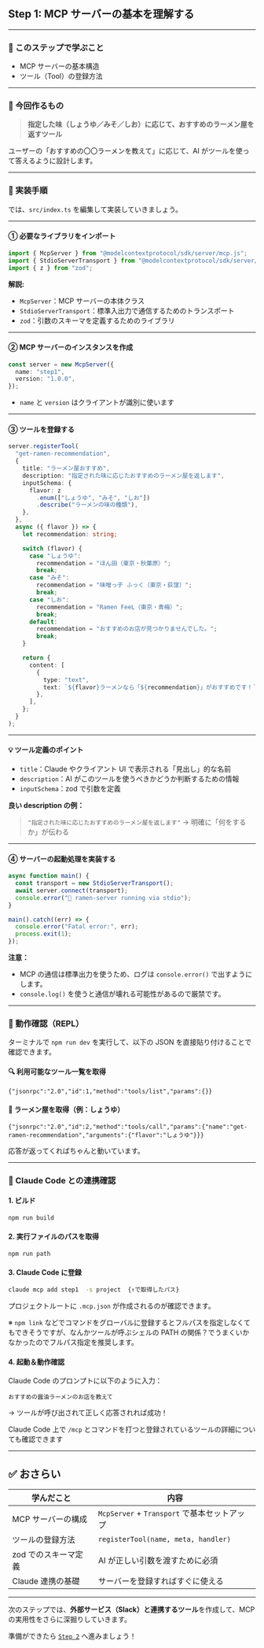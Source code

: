 ## Step 1: MCP サーバーの基本を理解する

---

### 🎯 このステップで学ぶこと

- MCP サーバーの基本構造
- ツール（Tool）の登録方法

---

### 📝 今回作るもの

> **指定した味（しょうゆ／みそ／しお）に応じて、おすすめのラーメン屋を返すツール**

ユーザーの「おすすめの〇〇ラーメンを教えて」に応じて、AI がツールを使って答えるように設計します。

---

### 🔧 実装手順

では、`src/index.ts` を編集して実装していきましょう。

---

#### ① 必要なライブラリをインポート

```ts
import { McpServer } from "@modelcontextprotocol/sdk/server/mcp.js";
import { StdioServerTransport } from "@modelcontextprotocol/sdk/server/stdio.js";
import { z } from "zod";
```

**解説:**

- `McpServer`：MCP サーバーの本体クラス
- `StdioServerTransport`：標準入出力で通信するためのトランスポート
- `zod`：引数のスキーマを定義するためのライブラリ

---

#### ② MCP サーバーのインスタンスを作成

```ts
const server = new McpServer({
  name: "step1",
  version: "1.0.0",
});
```

- `name` と `version` はクライアントが識別に使います

---

#### ③ ツールを登録する

```ts
server.registerTool(
  "get-ramen-recommendation",
  {
    title: "ラーメン屋おすすめ",
    description: "指定された味に応じたおすすめのラーメン屋を返します",
    inputSchema: {
      flavor: z
        .enum(["しょうゆ", "みそ", "しお"])
        .describe("ラーメンの味の種類"),
    },
  },
  async ({ flavor }) => {
    let recommendation: string;

    switch (flavor) {
      case "しょうゆ":
        recommendation = "ほん田（東京・秋葉原）";
        break;
      case "みそ":
        recommendation = "味噌っ子 ふっく（東京・荻窪）";
        break;
      case "しお":
        recommendation = "Ramen FeeL（東京・青梅）";
        break;
      default:
        recommendation = "おすすめのお店が見つかりませんでした。";
        break;
    }

    return {
      content: [
        {
          type: "text",
          text: `${flavor}ラーメンなら「${recommendation}」がおすすめです！`,
        },
      ],
    };
  }
);
```

---

#### 💡 ツール定義のポイント

- `title`：Claude やクライアント UI で表示される「見出し」的な名前
- `description`：AI がこのツールを使うべきかどうか判断するための情報
- `inputSchema`：zod で引数を定義

**良い description の例：**

> `"指定された味に応じたおすすめのラーメン屋を返します"`
> → 明確に「何をするか」が伝わる

---

#### ④ サーバーの起動処理を実装する

```ts
async function main() {
  const transport = new StdioServerTransport();
  await server.connect(transport);
  console.error("🍜 ramen-server running via stdio");
}

main().catch((err) => {
  console.error("Fatal error:", err);
  process.exit(1);
});
```

**注意：**

- MCP の通信は標準出力を使うため、ログは `console.error()` で出すようにします。
- `console.log()` を使うと通信が壊れる可能性があるので厳禁です。

---

### 🧪 動作確認（REPL）

ターミナルで `npm run dev` を実行して、以下の JSON を直接貼り付けることで確認できます。

#### 🔍 利用可能なツール一覧を取得

```
{"jsonrpc":"2.0","id":1,"method":"tools/list","params":{}}
```

#### 🍜 ラーメン屋を取得（例：しょうゆ）

```
{"jsonrpc":"2.0","id":2,"method":"tools/call","params":{"name":"get-ramen-recommendation","arguments":{"flavor":"しょうゆ"}}}
```

応答が返ってくればちゃんと動いています。

---

### 🤖 Claude Code との連携確認

#### 1. ビルド

```bash
npm run build
```

#### 2. 実行ファイルのパスを取得

```bash
npm run path
```

#### 3. Claude Code に登録

```bash
claude mcp add step1  -s project  {↑で取得したパス}
```

プロジェクトルートに `.mcp.json` が作成されるのが確認できます。

※ `npm link` などでコマンドをグローバルに登録するとフルパスを指定しなくてもできそうですが、なんかツールが呼ぶシェルの PATH の関係？でうまくいかなかったのでフルパス指定を推奨します。

#### 4. 起動＆動作確認

Claude Code のプロンプトに以下のように入力：

```
おすすめの醤油ラーメンのお店を教えて
```

→ ツールが呼び出されて正しく応答されれば成功！

Claude Code 上で `/mcp` とコマンドを打つと登録されているツールの詳細についても確認できます

---

## ✅ おさらい

| 学んだこと           | 内容                                         |
| -------------------- | -------------------------------------------- |
| MCP サーバーの構成   | `McpServer` + `Transport` で基本セットアップ |
| ツールの登録方法     | `registerTool(name, meta, handler)`          |
| zod でのスキーマ定義 | AI が正しい引数を渡すために必須              |
| Claude 連携の基礎    | サーバーを登録すればすぐに使える             |

---

次のステップでは、**外部サービス（Slack）と連携するツール**を作成して、MCP の実用性をさらに深掘りしていきます。

準備ができたら [`Step 2`](./step2.md) へ進みましょう！
